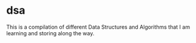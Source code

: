 # dsa
This is a compilation of different Data Structures and Algorithms that I am learning and storing along the way.
